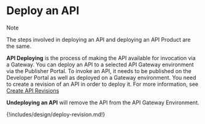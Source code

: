 # Deploy an API

<div class="admonition note">
<p class="admonition-title">Note</p>
<p>The steps involved in deploying an API and deploying an API Product are the same.</p>
</div>

**API Deploying** is the process of making the API available for invocation via a Gateway. You can deploy an API to a selected API Gateway environment via the Publisher Portal. To invoke an API, it needs to be published on the Developer Portal as well as deployed on a Gateway environment. You need to create a revision of an API in order to deploy it. For more information, see [Create API Revisions]({{base_path}}/design/create-api/create-api-revisions/)

**Undeploying an API**  will remove the API from the API Gateway Environment.

{!includes/design/deploy-revision.md!}
